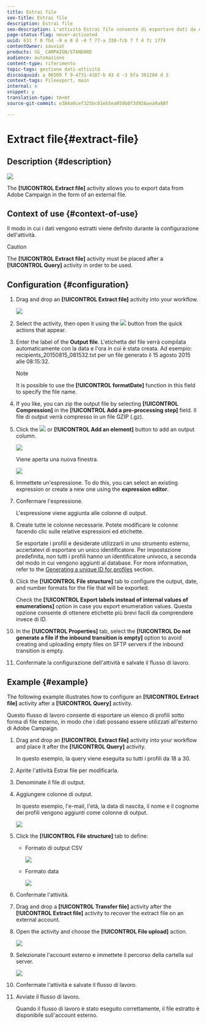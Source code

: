 ```yaml
---
title: Estrai file
seo-title: Estrai file
description: Estrai file
seo-description: L'attività Estrai file consente di esportare dati da Adobe Campaign sotto forma di file esterno.
page-status-flag: never-activated
uuid: 631 f 0 fbd -9 e 8 d -4 f 77-a 338-fcb 7 f 4 fc 1774
contentOwner: sauviat
products: SG_ CAMPAIGN/STANDARD
audience: automazione
content-type: riferimento
topic-tags: gestione dati-attività
discoiquuid: a 06509 f 9-4731-4187-b 43 d -3 bfa 361284 d 3
context-tags: Fileexport, main
internal: n
snippet: y
translation-type: tm+mt
source-git-commit: e384a0cef325bc01eb5ea050b0f3d926aea9a88f

---
```



# Extract file{#extract-file}

## Description {#description}

![](assets/export.png)

The **[!UICONTROL Extract file]** activity allows you to export data from Adobe Campaign in the form of an external file.

## Context of use {#context-of-use}

Il modo in cui i dati vengono estratti viene definito durante la configurazione dell'attività.

>[!CAUTION]
>
>The **[!UICONTROL Extract file]** activity must be placed after a **[!UICONTROL Query]** activity in order to be used.

## Configuration {#configuration}

1. Drag and drop an **[!UICONTROL Extract file]** activity into your workflow.

   ![](assets/wkf_data_export1.png)

1. Select the activity, then open it using the ![](assets/edit_darkgrey-24px.png) button from the quick actions that appear.
1. Enter the label of the **Output file**. L'etichetta del file verrà compilata automaticamente con la data e l'ora in cui è stata creata. Ad esempio: recipients_20150815_081532.txt per un file generato il 15 agosto 2015 alle 08:15:32.

   >[!NOTE]
   >
   >It is possible to use the **[!UICONTROL formatDate]** function in this field to specify the file name.

1. If you like, you can zip the output file by selecting **[!UICONTROL Compression]** in the **[!UICONTROL Add a pre-processing step]** field. Il file di output verrà compresso in un file GZIP (.gz).
1. Click the ![](assets/add_darkgrey-24px.png) or **[!UICONTROL Add an element]** button to add an output column.

   ![](assets/wkf_data_export2.png)

   Viene aperta una nuova finestra.

   ![](assets/wkf_data_export3.png)

1. Immettete un'espressione. To do this, you can select an existing expression or create a new one using the **expression editor**.
1. Confermare l'espressione.

   L'espressione viene aggiunta alle colonne di output.

1. Create tutte le colonne necessarie. Potete modificare le colonne facendo clic sulle relative espressioni ed etichette.

   Se esportate i profili e desiderate utilizzarli in uno strumento esterno, accertatevi di esportare un unico identificatore. Per impostazione predefinita, non tutti i profili hanno un identificatore univoco, a seconda del modo in cui vengono aggiunti al database. For more information, refer to the [Generating a unique ID for profiles](../../developing/using/configuring-the-resource-s-data-structure.md#generating-a-unique-id-for-profiles-and-custom-resources) section.

1. Click the **[!UICONTROL File structure]** tab to configure the output, date, and number formats for the file that will be exported.

   Check the **[!UICONTROL Export labels instead of internal values of enumerations]** option in case you export enumeration values. Questa opzione consente di ottenere etichette più brevi facili da comprendere invece di ID.

1. In the **[!UICONTROL Properties]** tab, select the **[!UICONTROL Do not generate a file if the inbound transition is empty]** option to avoid creating and uploading empty files on SFTP servers if the inbound transition is empty.
1. Confermate la configurazione dell'attività e salvate il flusso di lavoro.

## Example {#example}

The following example illustrates how to configure an **[!UICONTROL Extract file]** activity after a **[!UICONTROL Query]** activity.

Questo flusso di lavoro consente di esportare un elenco di profili sotto forma di file esterno, in modo che i dati possano essere utilizzati all'esterno di Adobe Campaign.

1. Drag and drop an **[!UICONTROL Extract file]** activity into your workflow and place it after the **[!UICONTROL Query]** activity.

   In questo esempio, la query viene eseguita su tutti i profili da 18 a 30.

1. Aprite l'attività Estrai file per modificarla.
1. Denominate il file di output.
1. Aggiungere colonne di output.

   In questo esempio, l'e-mail, l'età, la data di nascita, il nome e il cognome dei profili vengono aggiunti come colonne di output.

   ![](assets/wkf_data_export6.png)

1. Click the **[!UICONTROL File structure]** tab to define:

   * Formato di output CSV

      ![](assets/wkf_data_export7.png)

   * Formato data

      ![](assets/wkf_data_export9.png)

1. Confermate l'attività.
1. Drag and drop a **[!UICONTROL Transfer file]** activity after the **[!UICONTROL Extract file]** activity to recover the extract file on an external account.
1. Open the activity and choose the **[!UICONTROL File upload]** action.

   ![](assets/wkf_data_export11.png)

1. Selezionate l'account esterno e immettete il percorso della cartella sul server.

   ![](assets/wkf_data_export12.png)

1. Confermate l'attività e salvate il flusso di lavoro.
1. Avviate il flusso di lavoro.

   Quando il flusso di lavoro è stato eseguito correttamente, il file estratto è disponibile sull'account esterno.

